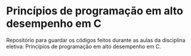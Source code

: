# Princípios de programação em alto desempenho em C

Repositório para guardar os códigos feitos durante as aulas da disciplina eletiva: Princípios de programação em alto desempenho em C. 
